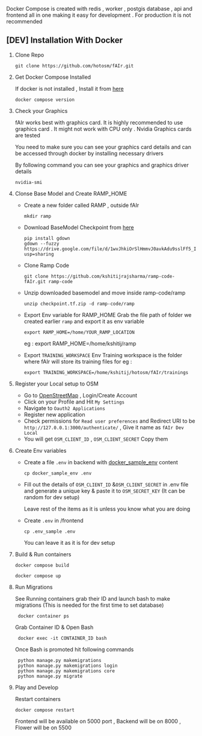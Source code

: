 Docker Compose is created with redis , worker , postgis database ,  api and frontend all in one making it easy for development . For production it is not recommended

## [DEV] Installation With Docker 

1. Clone Repo 

    ```
    git clone https://github.com/hotosm/fAIr.git
    ```

2. Get Docker Compose Installed 

    If docker is not installed , Install it from [here](https://docs.docker.com/engine/install/) 
    ```
    docker compose version
    ```

3. Check your Graphics 

    fAIr works best with graphics card. It is highly recommended to use graphics card . It might not work with CPU only . Nvidia Graphics cards are tested 

    You need to make sure you can see your graphics card details and can be accessed through docker by installing necessary drivers

    By following command you can see your graphics and graphics driver details 
    ```
    nvidia-smi
    ```

4. Clonse Base Model and Create RAMP_HOME

    - Create a new folder called RAMP , outside fAIr

        ```
        mkdir ramp
        ```
    - Download BaseModel Checkpoint from [here](https://drive.google.com/file/d/1wvJhkiOrSlHmmvJ0avkAdu9sslFf5_I0/view?usp=sharing) 

        ```
        pip install gdown
        gdown --fuzzy https://drive.google.com/file/d/1wvJhkiOrSlHmmvJ0avkAdu9sslFf5_I0/view?usp=sharing
        ```
    - Clone Ramp Code 

        ```
        git clone https://github.com/kshitijrajsharma/ramp-code-fAIr.git ramp-code
        ```
    - Unzip downloaded basemodel and move inside ramp-code/ramp

        ```
        unzip checkpoint.tf.zip -d ramp-code/ramp  
        ```
    - Export Env variable for RAMP_HOME 
        Grab the file path of folder we created earlier ```ramp``` and export it as env variable
        ```
        export RAMP_HOME=/home/YOUR_RAMP_LOCATION
        ```
        eg : export RAMP_HOME=/home/kshitij/ramp

    - Export ```TRAINING_WORKSPACE``` Env
        Training workspace is the folder where fAIr will store its training files 
        for eg :
        ```
        export TRAINING_WORKSPACE=/home/kshitij/hotosm/fAIr/trainings
        ```

5. Register your Local setup to OSM 

    - Go to [OpenStreetMap](https://www.openstreetmap.org/) , Login/Create Account
    - Click on your Profile and Hit ```My Settings```
    - Navigate to ```Oauth2 Applications```
    - Register new application 
    - Check permissions for ```Read user preferences``` and Redirect URI to be ```http://127.0.0.1:3000/authenticate/``` , Give it name as ```fAIr Dev Local```
    - You will get ```OSM_CLIENT_ID``` , ```OSM_CLIENT_SECRET``` Copy them 

6. Create Env variables 
    - Create a file ```.env``` in backend with [docker_sample_env](../backend/docker_sample_env) content 
        ```
        cp docker_sample_env .env
        ```
    - Fill out the details of ```OSM_CLIENT_ID``` &```OSM_CLIENT_SECRET``` in .env file and generate a unique key & paste it to ```OSM_SECRET_KEY``` (It can be random for dev setup)
    
        Leave rest of the items as it is unless you know what you are doing

    - Create ```.env``` in /frontend
        ```
        cp .env_sample .env
        ```
        You can leave it as it is for dev setup
    
7. Build & Run containers 

    ```
    docker compose build
    ```

    ```
    docker compose up
    ```

8. Run Migrations 

    See Running containers grab their ID and launch bash to make migrations (This is needed for the first time to set database)

        docker container ps

    Grab Container ID & Open Bash

        docker exec -it CONTAINER_ID bash


    Once Bash is promoted hit following commands 

        python manage.py makemigrations
        python manage.py makemigrations login
        python manage.py makemigrations core
        python manage.py migrate

9. Play and Develop 

    Restart containers 

    ```
    docker compose restart
    ```

    Frontend will be available on 5000 port , Backend will be on 8000 , Flower will be on 5500 